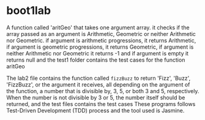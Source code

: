 # boot1lab
A function called 'aritGeo' that takes one argument array. it checks if the array passed as an argument is Arithmetic, Geometric or neither Arithmetic nor Geometric. if argument is arithmetic progressions, it returns Arithmetic, if argument is 
geometric progressions, it returns Geometric, if argument is neither Arithmetic nor Geometric it returns -1 and if argument is empty it returns null and the test1 folder contains the test cases for the function aritGeo

The lab2 file contains the function called `fizzBuzz` to return 'Fizz', 'Buzz', 'FizzBuzz', or the argument it receives, all depending on the argument of the function, a number that is divisible by, 3, 5, or both 3 and 5, respectively.
When the number is not divisible by 3 or 5, the number itself should be returned, and the test files contains the test cases 
These programs follows Test-Driven Development (TDD) process and the tool used is Jasmine.
